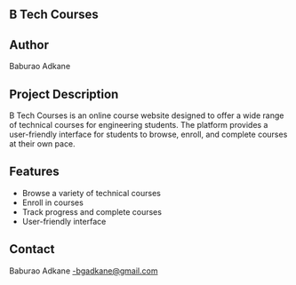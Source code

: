 ## B Tech Courses

## Author
Baburao Adkane

## Project Description
B Tech Courses is an online course website designed to offer a wide range of technical courses for engineering students. 
The platform provides a user-friendly interface for students to browse, enroll, and complete courses at their own pace.

## Features
- Browse a variety of technical courses
- Enroll in courses
- Track progress and complete courses
- User-friendly interface

## Contact
Baburao Adkane -bgadkane@gmail.com
